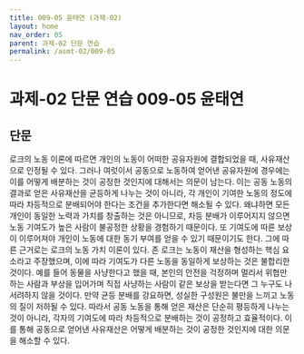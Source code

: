 ```yaml
---
title: 009-05 윤태연 (과제-02)
layout: home
nav_order: 05
parent: 과제-02 단문 연습
permalink: /asmt-02/009-05
---
```


# 과제-02 단문 연습 009-05 윤태연 

## 단문

로크의 노동 이론에 따르면 개인의 노동이 어떠한 공유자원에 결합되었을 때, 사유재산으로 인정될 수 있다. 그러나 여럿이서 공동으로 노동하여 얻어낸 공유자원에 경우에는 이를 어떻게 배분하는 것이 공정한 것인지에 대해서는 의문이 남는다. 이는 공동 노동의 결과로 얻은 사유재산을 균등하게 나누는 것이 아니라, 각 개인이 기여한 노동의 정도에 따라 차등적으로 분배되어야 한다는 조건을 추가한다면 해소될 수 있다. 왜냐하면 모든 개인이 동일한 노력과 가치를 창출하는 것은 아니므로, 차등 분배가 이루어지지 않으면 노동 기여도가 높은 사람이 불공정한 상황을 경험하기 때문이다. 또 기여도에 따른 보상이 이루어져야 개인이 노동에 대한 동기 부여를 얻을 수 있기 때문이기도 한다. 그에 따른 근거로는 로크의 노동 가치 이론이 있다. 존 로크는 노동이 재산을 형성하는 핵심 요소라고 주장했으며, 이에 따라 기여도가 다른 노동을 동일하게 보상하는 것은 불합리한 것이다. 예를 들어 동물을 사냥한다고 했을 때, 본인의 안전을 걱정하며 멀리서 위협만 하는 사람과 부상을 입어가며 직접 사냥하는 사람이 같은 보상을 받는다면 그 누구도 나서려하지 않을 것이다. 만약 균등 분배를 강요하면, 성실한 구성원은 불만을 느끼고 노동의 질이 저하될 수 있다. 따라서 공동 노동을 통해 얻은 재산은 단순히 평등하게 나누는 것이 아니라, 각자의 기여도에 따라 차등적으로 분배하는 것이 공정하고 효율적이다. 이를 통해 공동으로 얻어낸 사유재산은 어떻게 배분하는 것이 공정한 것인지에 대한 의문을 해소할 수 있다.
